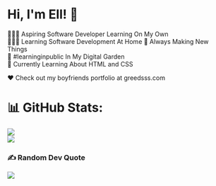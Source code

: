 # Hi, I'm Ell! 👋

👩🏻‍💻 Aspiring Software Developer Learning On My Own  
👩🏻‍🎓 Learning Software Development At Home 
🎨 Always Making New Things  
🌷 #learninginpublic In My Digital Garden  
💭 Currently Learning About HTML and CSS 

❤ Check out my boyfriends portfolio at greedsss.com 

# 📊 GitHub Stats:
![](https://github-readme-stats.vercel.app/api?username=Ell854&theme=tokyonight&hide_border=false&include_all_commits=false&count_private=false)<br/>
![](https://github-readme-stats.vercel.app/api/top-langs/?username=Ell854&theme=tokyonight&hide_border=false&include_all_commits=false&count_private=false&layout=compact)



### ✍️ Random Dev Quote
![](https://quotes-github-readme.vercel.app/api?type=horizontal&theme=tokyonight)
